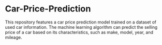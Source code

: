 # Car-Price-Prediction
This repository features a car price prediction model trained on a dataset of used car information. The machine learning algorithm can predict the selling price of a car based on its characteristics, such as make, model, year, and mileage.
